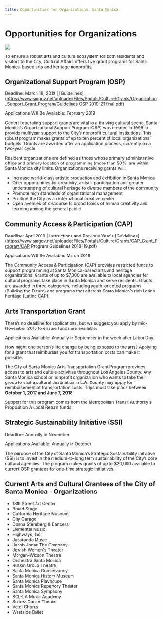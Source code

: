 ```yaml
---
title: Opportunities for Organizations, Santa Monica
---
```


Opportunities for Organizations
===============================

![](/uploads/coast-samba.jpg)

To ensure a robust arts and culture ecosystem for both residents and visitors to the City, Cultural Affairs offers five grant programs for Santa Monica-based arts and heritage nonprofits.

Organizational Support Program (OSP)
------------------------------------

Deadline: March 18, 2019 | [Guidelines](https://www.smgov.net/uploadedFiles/Portals/Culture/Grants/Organization_Support_Grant_Program/Guidelines OSP 2019-21 final.pdf)

Applications Will Be Available: February 2019

General operating support grants are vital to a thriving cultural scene. Santa Monica’s Organizational Support Program (OSP) was created in 1996 to provide multiyear support to the City’s nonprofit cultural institutions. This robust program makes grants of up to ten percent of local organizations’ budgets. Grants are awarded after an application process, currently on a two-year cycle.

Resident organizations are defined as those whose primary administrative office and primary location of programming (more than 50%) are within Santa Monica city limits. Organizations receiving grants will:

*   Increase world-class artistic production and exhibition in Santa Monica
*   Offer opportunities for creativity, artistic participation and greater understanding of cultural heritage to diverse members of the community
*   Promote high standards of organizational management
*   Position the City as an international creative center
*   Open avenues of discourse to broad topics of human creativity and learning among the general public

Community Access & Participation (CAP)
--------------------------------------

Deadline: April 2019 | Instructions and Previous Year's [Guidelines](https://www.smgov.net/uploadedFiles/Portals/Culture/Grants/CAP_Grant_Program/CAP Program Guidelines 2018-19.pdf)

Applications Will Be Available: March 2019

The Community Access & Participation (CAP) provides restricted funds to support programming at Santa Monica-based arts and heritage organizations. Grants of up to $7,000 are available to local agencies for cultural programs take place in Santa Monica and serve residents. Grants are awarded in three categories,  including youth-oriented programs (Building the Future) and programs that address Santa Monica’s rich Latino heritage (Latino CAP).

Arts Transportation Grant 
--------------------------

There’s no deadline for applications, but we suggest you apply by mid-November 2018 to ensure funds are available.

Applications Available: Annually in September in the week after Labor Day.

How might one person’s life change by being exposed to the arts? Applying for a grant that reimburses you for transportation costs can make it possible.

The City of Santa Monica Arts Transportation Grant Program provides access to arts and culture activities throughout Los Angeles County. Any Santa Monica school or nonprofit organization who wants to take their group to visit a cultural destination in L.A. County may apply for reimbursement of transportation costs. Trips must take place between **October 1, 2017 and June 7, 2018.** 

Support for this program comes from the Metropolitan Transit Authority’s Proposition A Local Return funds.

Strategic Sustainability Initiative (SSI)
-----------------------------------------

Deadline: Annually in November

Applications Available: Annually in October

The purpose of the City of Santa Monica’s Strategic Sustainability Initiative (SSI) is to invest in the medium-to-long term sustainability of the City’s core cultural agencies. The program makes grants of up to $20,000 available to current OSP grantees for one-time strategic initiatives. 

Current Arts and Cultural Grantees of the City of Santa Monica - Organizations
------------------------------------------------------------------------------

*   18th Street Art Center
*   Broad Stage
*   California Heritage Museum
*   City Garage
*   Donna Sternberg & Dancers
*   Elemental Music
*   Highways, Inc.
*   Jacaranda Music
*   Jacob Jonas The Company
*   Jewish Women's Theater
*   Morgan-Wixson Theatre
*   Orchestra Santa Monica
*   Ruskin Group Theatre
*   Santa Monica Conservancy
*   Santa Monica History Museum
*   Santa Monica Playhouse
*   Santa Monica Repertory Theater
*   Santa Monica Symphony
*   SOL-LA Music Academy
*   Suarez Dance Theater
*   Verdi Chorus
*   Westside Ballet
